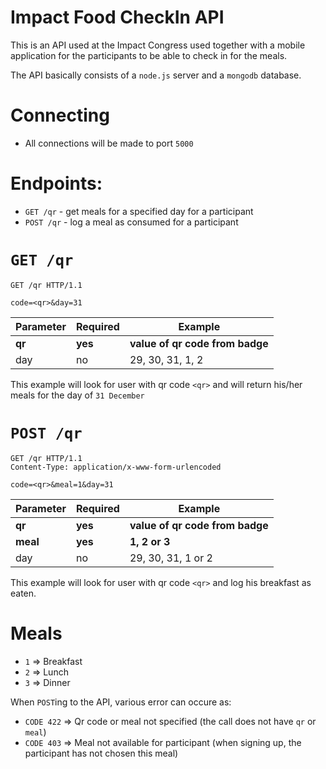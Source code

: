 # Impact Food CheckIn API

This is an API used at the Impact Congress used together with a mobile application for the participants to be able to check in for the meals.

The API basically consists of a `node.js` server and a `mongodb` database.
# Connecting
  - All connections will be made to port `5000`

# Endpoints:
  - `GET /qr` - get meals for a specified day for a participant
  - `POST /qr` - log a meal as consumed for a participant

# `GET /qr`

```http
GET /qr HTTP/1.1

code=<qr>&day=31
```

| Parameter | Required | Example |
| ------ | ------ | ------ |
| **qr** | **yes** | **value of qr code from badge** |
| day | no | 29, 30, 31, 1, 2|

This example will look for user with qr code `<qr>` and will return his/her meals for the day of `31 December`


# `POST /qr`

```http
GET /qr HTTP/1.1
Content-Type: application/x-www-form-urlencoded

code=<qr>&meal=1&day=31
```

| Parameter | Required | Example |
| ------ | ------ | ------ |
| **qr** | **yes** | **value of qr code from badge** |
| **meal** | **yes** | **1, 2 or 3** |
| day | no | 29, 30, 31, 1 or 2|

This example will look for user with qr code `<qr>` and log his breakfast as eaten.

# Meals
  - `1` => Breakfast
  - `2` => Lunch
  - `3` => Dinner

When `POST`ing to the API, various error can occure as:
  - `CODE 422` => Qr code or meal not specified (the call does not have `qr` or `meal`)
  - `CODE 403` => Meal not available for participant (when signing up, the participant has not chosen this meal)
